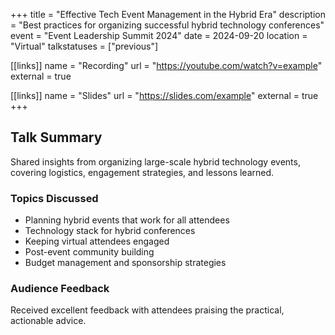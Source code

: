 +++
title = "Effective Tech Event Management in the Hybrid Era"
description = "Best practices for organizing successful hybrid technology conferences"
event = "Event Leadership Summit 2024"
date = 2024-09-20
location = "Virtual"
talkstatuses = ["previous"]

[[links]]
name = "Recording"
url = "https://youtube.com/watch?v=example"
external = true

[[links]]
name = "Slides"
url = "https://slides.com/example"
external = true
+++

## Talk Summary

Shared insights from organizing large-scale hybrid technology events, covering logistics, engagement strategies, and lessons learned.

### Topics Discussed

- Planning hybrid events that work for all attendees
- Technology stack for hybrid conferences
- Keeping virtual attendees engaged
- Post-event community building
- Budget management and sponsorship strategies

### Audience Feedback

Received excellent feedback with attendees praising the practical, actionable advice.

